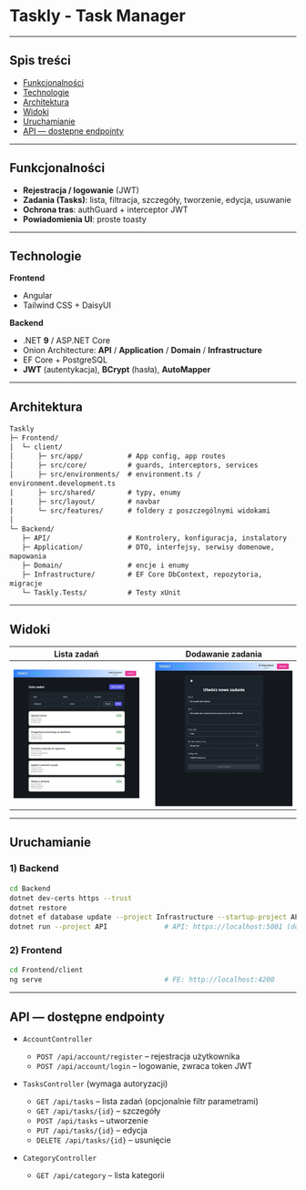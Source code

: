 # Taskly - **Task Manager**

---

## Spis treści
- [Funkcjonalności](#funkcjonalności)
- [Technologie](#technologie)
- [Architektura](#architektura)
- [Widoki](#widoki)
- [Uruchamianie](#uruchamianie)
- [API — dostępne endpointy](#api-dostępne-endpointy)

---

## Funkcjonalności

- **Rejestracja / logowanie** (JWT)
- **Zadania (Tasks)**: lista, filtracja, szczegóły, tworzenie, edycja, usuwanie
- **Ochrona tras**: authGuard + interceptor JWT
- **Powiadomienia UI**: proste toasty

---

## Technologie

**Frontend**
- Angular
- Tailwind CSS + DaisyUI

**Backend**
- .NET **9** / ASP.NET Core
- Onion Architecture: **API** / **Application** / **Domain** / **Infrastructure**
- EF Core + PostgreSQL
- **JWT** (autentykacja), **BCrypt** (hasła), **AutoMapper**

---

## Architektura

```
Taskly
├─ Frontend/
│  └─ client/                
│      ├─ src/app/           # App config, app routes
│      ├─ src/core/          # guards, interceptors, services
│      ├─ src/environments/  # environment.ts / environment.development.ts
|      ├─ src/shared/        # typy, enumy
|      ├─ src/layout/        # navbar
|      └─ src/features/      # foldery z poszczególnymi widokami
│
└─ Backend/
   ├─ API/                   # Kontrolery, konfiguracja, instalatory
   ├─ Application/           # DTO, interfejsy, serwisy domenowe, mapowania
   ├─ Domain/                # encje i enumy
   ├─ Infrastructure/        # EF Core DbContext, repozytoria, migracje
   └─ Taskly.Tests/          # Testy xUnit
```

---

## Widoki

<div align="center">

| Lista zadań |   | Dodawanie zadania |
|-------------|---|-------------------|
| ![Task List](docs/screens/tasks-list.jpg) |   | ![Task Create](docs/screens/task-create.jpg) |

</div>

---

## Uruchamianie

### 1) Backend
```bash
cd Backend
dotnet dev-certs https --trust
dotnet restore
dotnet ef database update --project Infrastructure --startup-project API
dotnet run --project API              # API: https://localhost:5001 (domyślnie)
```

### 2) Frontend
```bash
cd Frontend/client
ng serve                              # FE: http://localhost:4200
```

---

## API — dostępne endpointy

- `AccountController`
  - `POST /api/account/register` – rejestracja użytkownika
  - `POST /api/account/login` – logowanie, zwraca token JWT
    
- `TasksController` (wymaga autoryzacji)
  - `GET /api/tasks` – lista zadań (opcjonalnie filtr parametrami)
  - `GET /api/tasks/{id}` – szczegóły
  - `POST /api/tasks` – utworzenie
  - `PUT /api/tasks/{id}` – edycja
  - `DELETE /api/tasks/{id}` – usunięcie
    
- `CategoryController`
  - `GET /api/category` – lista kategorii
